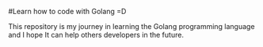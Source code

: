 #Learn how to code with Golang =D

This repository is my journey in learning the Golang programming language and I hope It can help others developers in the future.